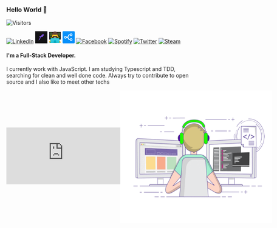 ### Hello World 👋

![Visitors](https://komarev.com/ghpvc/?username=cristuker&color=blueviolet&label=Visitors)

<div>

<a href="https://linkedin.com/in/cristian-silva-dev"><img alt="LinkedIn" title="LinkedIn" height="32" width="32" src="https://raw.githubusercontent.com/peterthehan/peterthehan/master/assets/linkedin.svg"></a>
<a href="https://app.rocketseat.com.br/me/cristuker"><img alt="Rocketseat" title="Rocketseat" height="32" width="32" src="./assets/icons/rocketseat_icon.jpg"></a>
<a href="http://cristuker.github.io/"><img alt="man technologist" title="Portifólio" height="32" width="32" src="./assets/icons/tech-guy.jpeg"></a>
<a href="https://stackshare.io/Cristuker/my-stack"><img alt="Stackshare" title="My stackshare" height="32" width="32" src="./assets/icons/stack.png"></a>
<a href="https://facebook.com/peterthehan"><img alt="Facebook" title="Facebook" height="32" width="32" src="https://raw.githubusercontent.com/peterthehan/peterthehan/master/assets/facebook.svg"></a>
<a href="https://open.spotify.com/user/cristian123105"><img alt="Spotify" title="Spotify" height="32" width="32" src="https://raw.githubusercontent.com/peterthehan/peterthehan/master/assets/spotify.svg"></a>
<a href="https://twitter.com/tukeer01"><img alt="Twitter" title="Twitter" height="32" width="32" src="https://raw.githubusercontent.com/peterthehan/peterthehan/master/assets/twitter.svg"></a>
<a href="https://steamcommunity.com/id/kriz1100"><img alt="Steam" title="Steam" height="32" width="32" src="https://raw.githubusercontent.com/peterthehan/peterthehan/master/assets/steam.svg"></a>

</div>

#### I'm a Full-Stack Developer.

<p align="left" >
I currently work with JavaScript. I am studying Typescript and TDD, searching for clean and well done code. Always try to contribute to open source and I also like to meet other techs
</p>
<div style="display:flex; align-items: center;">

[![Spotify](https://novatorem.cristuker.vercel.app/api/spotify.py)](https://open.spotify.com/user/cristian123105)

<img src="./assets/programming.gif" height="350" width="400">

</div>
